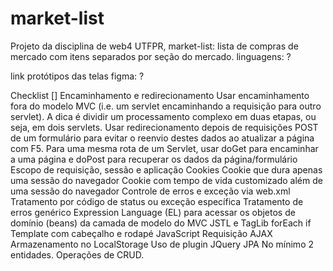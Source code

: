 # market-list
Projeto da disciplina de web4 UTFPR, market-list: lista de compras de mercado com itens separados por seção do mercado.
linguagens: ?

link protótipos das telas figma: ?


Checklist
 [] Encaminhamento e redirecionamento
 Usar encaminhamento fora do modelo MVC (i.e. um servlet encaminhando a requisição para outro servlet). A dica é dividir um processamento complexo em duas etapas, ou seja, em dois servlets.
 Usar redirecionamento depois de requisições POST de um formulário para evitar o reenvio destes dados ao atualizar a página com F5.
 Para uma mesma rota de um Servlet, usar doGet para encaminhar a uma página e doPost para recuperar os dados da página/formulário
 Escopo de requisição, sessão e aplicação
 Cookies
 Cookie que dura apenas uma sessão do navegador
 Cookie com tempo de vida customizado além de uma sessão do navegador
 Controle de erros e exceção via web.xml
 Tratamento por código de status ou exceção específica
 Tratamento de erros genérico
 Expression Language (EL) para acessar os objetos de domínio (beans) da camada de modelo do MVC
 JSTL e TagLib
 forEach
 if
 Template com cabeçalho e rodapé
 JavaScript
 Requisição AJAX
 Armazenamento no LocalStorage
 Uso de plugin JQuery
 JPA
 No mínimo 2 entidades.
 Operações de CRUD.
